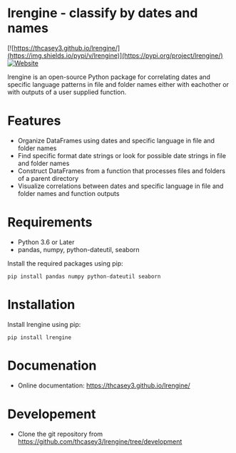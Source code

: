 # lrengine - classify by dates and names

[![https://thcasey3.github.io/lrengine/](https://img.shields.io/pypi/v/lrengine)](https://pypi.org/project/lrengine/)
[![Website](https://img.shields.io/website?down_message=offline&label=Documentation&up_message=online&url=https://thcasey3.github.io/lrengine/#)](https://thcasey3.github.io/lrengine/)

lrengine is an open-source Python package for correlating dates and specific language patterns in file and folder names either with eachother or with outputs of a user supplied function. 

# Features

- Organize DataFrames using dates and specific language in file and folder names
- Find specific format date strings or look for possible date strings in file and folder names 
- Construct DataFrames from a function that processes files and folders of a parent directory
- Visualize correlations between dates and specific language in file and folder names and function outputs

# Requirements

  - Python 3.6 or Later
  - pandas, numpy, python-dateutil, seaborn

Install the required packages using pip:
```console
pip install pandas numpy python-dateutil seaborn
```

# Installation

Install lrengine using pip:

```console
pip install lrengine
```

# Documenation

- Online documentation: https://thcasey3.github.io/lrengine/

# Developement 

  - Clone the git repository from https://github.com/thcasey3/lrengine/tree/development
